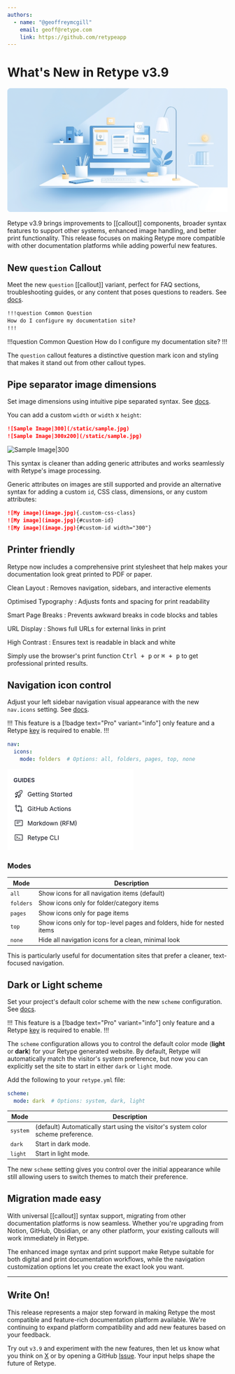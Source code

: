 ```yaml
---
authors:
  - name: "@geoffreymcgill"
    email: geoff@retype.com
    link: https://github.com/retypeapp
---
```

# What's New in Retype v3.9

![](/static/blog/2025-05-28.png)

Retype v3.9 brings improvements to [[callout]] components, broader syntax features to support other systems, enhanced image handling, and better print functionality. This release focuses on making Retype more compatible with other documentation platforms while adding powerful new features.

## New `question` Callout

Meet the new `question` [[callout]] variant, perfect for FAQ sections, troubleshooting guides, or any content that poses questions to readers. See [docs](/components/callout.md).

```md
!!!question Common Question
How do I configure my documentation site?
!!!
```

!!!question Common Question
How do I configure my documentation site?
!!!

The `question` callout features a distinctive question mark icon and styling that makes it stand out from other callout types.

## Pipe separator image dimensions

Set image dimensions using intuitive pipe separated syntax. See [docs](/components/image.md#dimensions).

You can add a custom `width` or `width` x `height`:

```md
![Sample Image|300](/static/sample.jpg)
![Sample Image|300x200](/static/sample.jpg)
```

![Sample Image|300](/static/sample.jpg)

This syntax is cleaner than adding generic attributes and works seamlessly with Retype's image processing.

Generic attributes on images are still supported and provide an alternative syntax for adding a custom `id`, CSS class, dimensions, or any custom attributes:

```md
![My image](image.jpg){.custom-css-class}
![My image](image.jpg){#custom-id}
![My image](image.jpg){#custom-id width="300"}
```

## Printer friendly

Retype now includes a comprehensive print stylesheet that help makes your documentation look great printed to PDF or paper.

Clean Layout
: Removes navigation, sidebars, and interactive elements

Optimised Typography
: Adjusts fonts and spacing for print readability

Smart Page Breaks
: Prevents awkward breaks in code blocks and tables

URL Display
: Shows full URLs for external links in print

High Contrast
: Ensures text is readable in black and white

Simply use the browser's print function <kbd>Ctrl + p</kbd> or <kbd>⌘ + p</kbd> to get professional printed results.

## Navigation icon control

Adjust your left sidebar navigation visual appearance with the new `nav.icons` setting. See [docs](/configuration/project.md#icons).

!!!
This feature is a [!badge text="Pro" variant="info"] only feature and a Retype [key](/pro/pro.md) is required to enable.
!!!

```yaml
nav:
  icons:
    mode: folders  # Options: all, folders, pages, top, none
```

![Show or Hide navigation icons](/static/blog/2025-05-28-nav-icon-mode.png)

### Modes

| Mode    | Description                                                            |
|---------|------------------------------------------------------------------------|
| `all`     | Show icons for all navigation items (default)                          |
| `folders` | Show icons only for folder/category items                              |
| `pages`   | Show icons only for page items                                         |
| `top`     | Show icons only for top-level pages and folders, hide for nested items |
| `none`    | Hide all navigation icons for a clean, minimal look                    |

This is particularly useful for documentation sites that prefer a cleaner, text-focused navigation.

## Dark or Light scheme

Set your project's default color scheme with the new `scheme` configuration. See [docs](/configuration/project.md#scheme).

!!!
This feature is a [!badge text="Pro" variant="info"] only feature and a Retype [key](/pro/pro.md) is required to enable.
!!!

The `scheme` configuration allows you to control the default color mode (**light** or **dark**) for your Retype generated website. By default, Retype will automatically match the visitor's system preference, but now you can explicitly set the site to start in either `dark` or `light` mode.

Add the following to your `retype.yml` file:

```yaml
scheme:
  mode: dark  # Options: system, dark, light
```

Mode      | Description
--        | --
`system`  | (default) Automatically start using the visitor's system color scheme preference.
`dark`    | Start in dark mode.
`light`   | Start in light mode.

The new `scheme` setting gives you control over the initial appearance while still allowing users to switch themes to match their preference.

## Migration made easy

With universal [[callout]] syntax support, migrating from other documentation platforms is now seamless. Whether you're upgrading from Notion, GitHub, Obsidian, or any other platform, your existing callouts will work immediately in Retype.

The enhanced image syntax and print support make Retype suitable for both digital and print documentation workflows, while the navigation customization options let you create the exact look you want.

---

## Write On!

This release represents a major step forward in making Retype the most compatible and feature-rich documentation platform available. We're continuing to expand platform compatibility and add new features based on your feedback.

Try out `v3.9` and experiment with the new features, then let us know what you think on [X](https://x.com/retypeapp) or by opening a GitHub [Issue](https://github.com/retypeapp/retype/issues). Your input helps shape the future of Retype.
